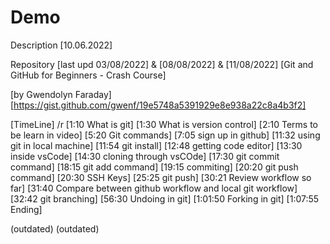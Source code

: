 # Demo

Description [10.06.2022]

Repository
[last upd 03/08/2022] &  [08/08/2022] & [11/08/2022]
[Git and GitHub for Beginners - Crash Course]

[by Gwendolyn Faraday]
[https://gist.github.com/gwenf/19e5748a5391929e8e938a22c8a4b3f2]

[TimeLine] /r
[1:10 What is git]
[1:30 What is version control]
[2:10 Terms to be learn in video]
[5:20 Git commands]
[7:05 sign up in github]
[11:32 using git in local machine]
[11:54 git install]
[12:48 getting code editor]
[13:30 inside vsCode]
[14:30 cloning through vsCOde]
[17:30 git commit command]
[18:15 git add command]
[19:15 commiting]
[20:20 git push command]
[20:30 SSH Keys]
[25:25 git push]
[30:21 Review  workflow so far]
[31:40 Compare between github workflow and local git workflow]
[32:42 git branching]
[56:30 Undoing in git]
[1:01:50 Forking in git]
[1:07:55 Ending]

(outdated)
(outdated)
